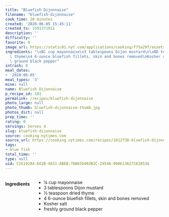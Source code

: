 ```yaml
---
title: "Bluefish Dijonnaise"
filename: "bluefish-dijonnaise"
cook_time: 20 minutes
created: '2020-06-05 15:45:11'
created_ts: 1591371911
description: ''
difficulty: ''
favorite: 0
image_url: https://static01.nyt.com/applications/cooking/f75a29f/assets/NYTCookingLogo.png
ingredients: "\xBC cup mayonnaise\n3 tablespoons Dijon mustard\n\xBD teaspoon dried\
  \ thyme\n4 6-ounce bluefish fillets, skin and bones removed\nKosher salt\nfreshly\
  \ ground black pepper"
intrash: 0
meal_dates:
- '2020-06-05'
meal_types: '3'
mine: null
name: Bluefish Dijonnaise
p_recipe_id: 181
permalink: /recipes/bluefish-dijonnaise
photo_large: null
photo_thumb: bluefish-dijonnaise-thumb.jpg
photos_dict: null
prep_time: ''
rating: 0
servings: Serves 4
slug: bluefish-dijonnaise
source: cooking.nytimes.com
source_url: https://cooking.nytimes.com/recipes/1012738-bluefish-dijonnaise
tags:
- blue fish
total_time: ''
type: null
uid: C2E19284-E62B-4831-ABEB-78B65D403B2C-29546-0006136271828536
---
```

<div class="large-8 medium-7 columns" id="writeup">	</div><!-- #writeup -->
</div><!-- #row-one -->
<div class="row" id="row-two">	<div class="medium-4 small-5 columns" id="ingredients"><h4>Ingredients</h4><div class="box box-ingredients content"><ul>
<li>¼ cup mayonnaise</li>
<li>3 tablespoons Dijon mustard</li>
<li>½ teaspoon dried thyme</li>
<li>4 6-ounce bluefish fillets, skin and bones removed</li>
<li>Kosher salt</li>
<li>freshly ground black pepper</li>
</ul>
</div>	</div>	<div class="medium-6 small-7 columns" id="directions">	</div>